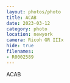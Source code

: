 ```yaml
---
layout: photos/photo
title: ACAB
date: 2023-03-12
category: photo
location: newyork
camera: Ricoh GR IIIx
hide: true
filenames: 
- R0002589
---
```

ACAB
